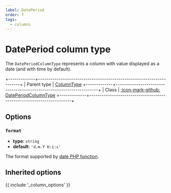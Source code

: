 ```yaml
---
label: DatePeriod
order: f
tags:
  - columns
---
```


# DatePeriod column type

The `DatePeriodColumnType` represents a column with value displayed as a date (and with time by default).

+-------------+---------------------------------------------------------------------+
| Parent type | [ColumnType](column)
+-------------+---------------------------------------------------------------------+
| Class       | [:icon-mark-github: DatePeriodColumnType](https://github.com/Kreyu/data-table-bundle/blob/main/src/Column/Type/DatePeriodColumnType.php)
+-------------+---------------------------------------------------------------------+

## Options

### `format`

- **type**: `string`
- **default**: `'d.m.Y H:i:s'`

The format supported by [date PHP function](https://www.php.net/date).

## Inherited options

{{ include '_column_options' }}
